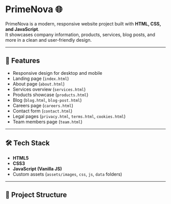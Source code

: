 # PrimeNova 🌐

PrimeNova is a modern, responsive website project built with **HTML, CSS, and JavaScript**.  
It showcases company information, products, services, blog posts, and more in a clean and user-friendly design.

---

## 🚀 Features
- Responsive design for desktop and mobile
- Landing page (`index.html`)
- About page (`about.html`)
- Services overview (`services.html`)
- Products showcase (`products.html`)
- Blog (`blog.html`, `blog-post.html`)
- Careers page (`careers.html`)
- Contact form (`contact.html`)
- Legal pages (`privacy.html`, `terms.html`, `cookies.html`)
- Team members page (`team.html`)

---

## 🛠️ Tech Stack
- **HTML5**
- **CSS3**
- **JavaScript (Vanilla JS)**
- Custom assets (`assets/images`, `css`, `js`, `data` folders)

---

## 📂 Project Structure
